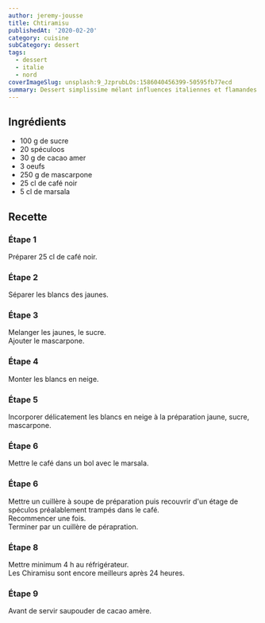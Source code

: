 ```yaml
---
author: jeremy-jousse
title: Chtiramisu
publishedAt: '2020-02-20'
category: cuisine
subCategory: dessert
tags:
  - dessert
  - italie
  - nord
coverImageSlug: unsplash:9_JzprubLOs:1586040456399-50595fb77ecd
summary: Dessert simplissime mélant influences italiennes et flamandes
---
```


## Ingrédients

- 100 g de sucre
- 20 spéculoos
- 30 g de cacao amer
- 3 oeufs
- 250 g de mascarpone
- 25 cl de café noir
- 5 cl de marsala

## Recette

### Étape 1

Préparer 25 cl de café noir.

### Étape 2

Séparer les blancs des jaunes.

### Étape 3

Melanger les jaunes, le sucre.  
Ajouter le mascarpone.

### Étape 4

Monter les blancs en neige.

### Étape 5

Incorporer délicatement les blancs en neige à la préparation jaune, sucre, mascarpone.

### Étape 6

Mettre le café dans un bol avec le marsala.

### Étape 6

Mettre un cuillère à soupe de préparation puis recouvrir d'un étage de spéculos préalablement trampés dans le café.  
Recommencer une fois.  
Terminer par un cuillère de pérapration.

### Étape 8

Mettre minimum 4 h au réfrigérateur.  
Les Chiramisu sont encore meilleurs après 24 heures.

### Étape 9

Avant de servir saupouder de cacao amère.
